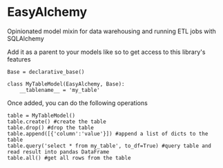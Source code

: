 # EasyAlchemy
Opinionated model mixin for data warehousing and running ETL jobs with SQLAlchemy

Add it as a parent to your models like so to get access to this library's features
```
Base = declarative_base()

class MyTableModel(EasyAlchemy, Base):
    __tablename__ = 'my_table'
```

Once added, you can do the following operations

```
table = MyTableModel()
table.create() #create the table
table.drop() #drop the table
table.append([{'column':'value'}]) #append a list of dicts to the table
table.query('select * from my_table', to_df=True) #query table and read result into pandas DataFrame
table.all() #get all rows from the table
```
